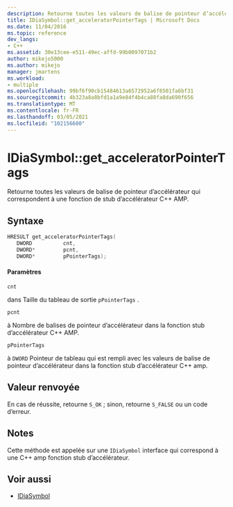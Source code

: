 ```yaml
---
description: Retourne toutes les valeurs de balise de pointeur d’accélérateur qui correspondent à une fonction de stub d’accélérateur C++ AMP.
title: IDiaSymbol::get_acceleratorPointerTags | Microsoft Docs
ms.date: 11/04/2016
ms.topic: reference
dev_langs:
- C++
ms.assetid: 30e13cee-e511-49ec-affd-99b0097071b2
author: mikejo5000
ms.author: mikejo
manager: jmartens
ms.workload:
- multiple
ms.openlocfilehash: 99bf6f90cb15484613a6572952a6f8501fa6bf31
ms.sourcegitcommit: 4b323a8a8bfd1a1a9e84f4b4ca88fa8da690f656
ms.translationtype: MT
ms.contentlocale: fr-FR
ms.lasthandoff: 03/05/2021
ms.locfileid: "102156600"
---
```

# <a name="idiasymbolget_acceleratorpointertags"></a>IDiaSymbol::get_acceleratorPointerTags
Retourne toutes les valeurs de balise de pointeur d’accélérateur qui correspondent à une fonction de stub d’accélérateur C++ AMP.

## <a name="syntax"></a>Syntaxe

```C++
HRESULT get_acceleratorPointerTags(
   DWORD          cnt,
   DWORD*         pcnt,
   DWORD*         pPointerTags);
```

#### <a name="parameters"></a>Paramètres
 `cnt`

dans Taille du tableau de sortie `pPointerTags` .

 `pcnt`

à Nombre de balises de pointeur d’accélérateur dans la fonction stub d’accélérateur C++ AMP.

 `pPointerTags`

à `DWORD` Pointeur de tableau qui est rempli avec les valeurs de balise de pointeur d’accélérateur dans la fonction stub d’accélérateur C++ amp.

## <a name="return-value"></a>Valeur renvoyée
 En cas de réussite, retourne `S_OK` ; sinon, retourne `S_FALSE` ou un code d’erreur.

## <a name="remarks"></a>Notes
 Cette méthode est appelée sur une `IDiaSymbol` interface qui correspond à une C++ amp fonction stub d’accélérateur.

## <a name="see-also"></a>Voir aussi
- [IDiaSymbol](../../debugger/debug-interface-access/idiasymbol.md)
